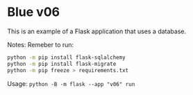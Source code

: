 # Blue v06

This is an example of a Flask application that uses a database.

Notes: Remeber to run:

```bash
python -m pip install flask-sqlalchemy
python -m pip install flask-migrate
python -m pip freeze > requirements.txt
```

Usage: `python -B -m flask --app "v06" run`
